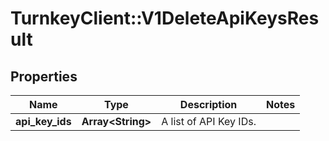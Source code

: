 # TurnkeyClient::V1DeleteApiKeysResult

## Properties
Name | Type | Description | Notes
------------ | ------------- | ------------- | -------------
**api_key_ids** | **Array&lt;String&gt;** | A list of API Key IDs. | 

